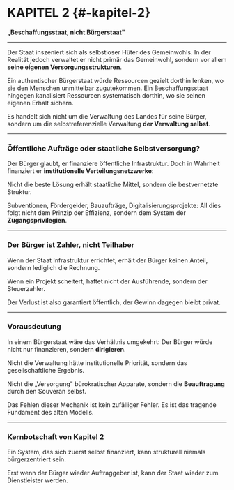 # KAPITEL 2 {#-kapitel-2}

**„Beschaffungsstaat, nicht Bürgerstaat"**

***

Der Staat inszeniert sich als selbstloser Hüter des Gemeinwohls. In der Realität jedoch verwaltet er nicht primär das
Gemeinwohl, sondern vor allem **seine eigenen Versorgungsstrukturen**.

Ein authentischer Bürgerstaat würde Ressourcen gezielt dorthin lenken, wo sie den Menschen unmittelbar zugutekommen. Ein
Beschaffungsstaat hingegen kanalisiert Ressourcen systematisch dorthin, wo sie seinen eigenen Erhalt sichern.

Es handelt sich nicht um die Verwaltung des Landes für seine Bürger, sondern um die selbstreferenzielle Verwaltung **der
Verwaltung selbst**.

***

### Öffentliche Aufträge oder staatliche Selbstversorgung?

Der Bürger glaubt, er finanziere öffentliche Infrastruktur. Doch in Wahrheit finanziert er **institutionelle
Verteilungsnetzwerke**:

Nicht die beste Lösung erhält staatliche Mittel, sondern die bestvernetzte Struktur.

Subventionen, Fördergelder, Bauaufträge, Digitalisierungsprojekte: All dies folgt nicht dem Prinzip der Effizienz,
sondern dem System der **Zugangsprivilegien**.

***

### Der Bürger ist Zahler, nicht Teilhaber

Wenn der Staat Infrastruktur errichtet, erhält der Bürger keinen Anteil, sondern lediglich die Rechnung.

Wenn ein Projekt scheitert, haftet nicht der Ausführende, sondern der Steuerzahler.

Der Verlust ist also garantiert öffentlich, der Gewinn dagegen bleibt privat.

***

### Vorausdeutung

In einem Bürgerstaat wäre das Verhältnis umgekehrt: Der Bürger würde nicht nur finanzieren, sondern **dirigieren**.

Nicht die Verwaltung hätte institutionelle Priorität, sondern das gesellschaftliche Ergebnis.

Nicht die „Versorgung" bürokratischer Apparate, sondern die **Beauftragung** durch den Souverän selbst.

Das Fehlen dieser Mechanik ist kein zufälliger Fehler. Es ist das tragende Fundament des alten Modells.

***

### Kernbotschaft von Kapitel 2

Ein System, das sich zuerst selbst finanziert, kann strukturell niemals bürgerzentriert sein.

Erst wenn der Bürger wieder Auftraggeber ist, kann der Staat wieder zum Dienstleister werden.